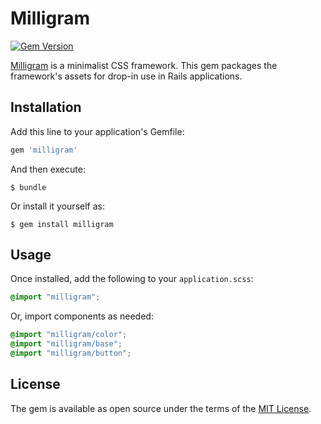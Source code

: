 # Milligram

[![Gem Version](https://badge.fury.io/rb/milligram.svg)](https://badge.fury.io/rb/milligram)

[Milligram](https://milligram.github.io/) is a minimalist CSS framework. This gem packages the framework's assets for drop-in use in Rails applications.

## Installation

Add this line to your application's Gemfile:

```ruby
gem 'milligram'
```

And then execute:

    $ bundle

Or install it yourself as:

    $ gem install milligram

## Usage

Once installed, add the following to your `application.scss`:

```scss
@import "milligram";
```

Or, import components as needed:

```scss
@import "milligram/color";
@import "milligram/base";
@import "milligram/button";
```

## License

The gem is available as open source under the terms of the [MIT License](http://opensource.org/licenses/MIT).
